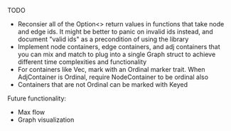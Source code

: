 TODO
 - Reconsier all of the Option<> return values in functions that take node and edge ids. It might be better to panic on invalid ids instead, and document "valid ids" as a precondition of using the library
 - Implement node containers, edge containers, and adj containers that you can mix and match to plug into a single Graph struct to achieve different time complexities and functionality
 - For containers like Vec<Node>, mark with an Ordinal marker trait. When AdjContainer is Ordinal, require NodeContainer to be ordinal also
 - Containers that are not Ordinal can be marked with Keyed

Future functionality:
- Max flow
- Graph visualization

